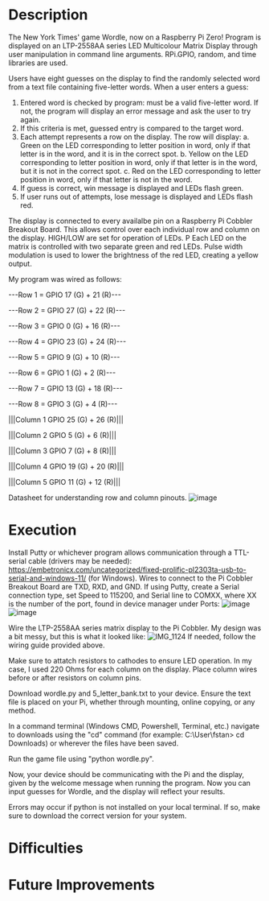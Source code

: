 # Description
The New York Times' game Wordle, now on a Raspberry Pi Zero! Program is displayed on an LTP-2558AA series LED Multicolour Matrix Display through user manipulation in command line arguments.
RPi.GPIO, random, and time libraries are used.

Users have eight guesses on the display to find the randomly selected word from a text file containing five-letter words. When a user enters a guess:

1.	Entered word is checked by program: must be a valid five-letter word.
    If not, the program will display an error message and ask the user to try again.
2.	If this criteria is met, guessed entry is compared to the target word.
3.	Each attempt represents a row on the display. The row will display:
    a.	Green on the LED corresponding to letter position in word, only if that letter is in the 
        word, and it is in the correct spot.
    b.	Yellow on the LED corresponding to letter position in word, only if that letter is in 
        the word, but it is not in the correct spot.
    c.	Red on the LED corresponding to letter position in word, only if that letter is not in 
        the word.
4.	If guess is correct, win message is displayed and LEDs flash green.
5.	If user runs out of attempts, lose message is displayed and LEDs flash red.

The display is connected to every availalbe pin on a Raspberry Pi Cobbler Breakout Board. 
This allows control over each individual row and column on the display. 
HIGH/LOW are set for operation of LEDs. P
Each LED on the matrix is controlled with two separate green and red LEDs. Pulse width modulation is used to lower the brightness of the red LED, creating a yellow output.

My program was wired as follows:

---Row 1 = GPIO 17 (G) + 21 (R)---

---Row 2 = GPIO 27 (G) + 22 (R)---

---Row 3 = GPIO 0  (G) + 16 (R)---

---Row 4 = GPIO 23 (G) + 24 (R)---

---Row 5 = GPIO 9  (G) + 10 (R)---

---Row 6 = GPIO 1  (G) + 2  (R)---

---Row 7 = GPIO 13 (G) + 18 (R)---

---Row 8 = GPIO 3  (G) + 4  (R)---


|||Column 1 GPIO 25 (G) + 26 (R)|||

|||Column 2 GPIO 5  (G) + 6  (R)|||

|||Column 3 GPIO 7  (G) + 8  (R)|||

|||Column 4 GPIO 19 (G) + 20 (R)|||

|||Column 5 GPIO 11 (G) + 12 (R)|||

Datasheet for understanding row and column pinouts.
![image](https://github.com/user-attachments/assets/dcb4ac0a-8d9d-4240-b492-76c7c90ead19)

# Execution
Install Putty or whichever program allows communication through a TTL-serial cable (drivers may be needed):
https://embetronicx.com/uncategorized/fixed-prolific-pl2303ta-usb-to-serial-and-windows-11/ (for Windows).
Wires to connect to the Pi Cobbler Breakout Board are TXD, RXD, and GND.
If using Putty, create a Serial connection type, set Speed to 115200, and Serial line to COMXX, where XX is the number of the port, found in device manager under Ports:
![image](https://github.com/user-attachments/assets/4259d618-c931-406b-be17-0476233cefee)
![image](https://github.com/user-attachments/assets/6dcaf2fe-f226-4751-844d-6953a028feab)

Wire the LTP-2558AA series matrix display to the Pi Cobbler.
My design was a bit messy, but this is what it looked like:
![IMG_1124](https://github.com/user-attachments/assets/7a8329f6-e738-4d55-b0c2-bc5e33c4bcd9)
If needed, follow the wiring guide provided above.

Make sure to attatch resistors to cathodes to ensure LED operation. In my case, I used 220 Ohms for each column on the display.
Place column wires before or after resistors on column pins.

Download wordle.py and 5_letter_bank.txt to your device.
Ensure the text file is placed on your Pi, whether through mounting, online copying, or any method.

In a command terminal (Windows CMD, Powershell, Terminal, etc.) navigate to downloads using the "cd" command 
(for example: C:\User\fstan> cd Downloads) or wherever the files have been saved. 

Run the game file using "python wordle.py".

Now, your device should be communicating with the Pi and the display, given by the welcome message when running the program. Now you can input guesses for Wordle, and the display will reflect your results.

Errors may occur if python is not installed on your local terminal. If so, make sure to download the correct version for your system.

# Difficulties


# Future Improvements

